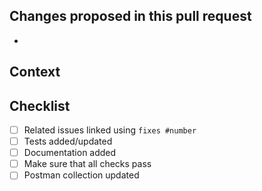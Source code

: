 <!--- Pull request titles should follow conventional commit format. -->

<!--
Thanks for opening a PR! Your contribution is much appreciated.
In order to make sure your PR is handled as smoothly as possible we request that you follow the checklist sections below.
Choose the right checklist for the change that you're making:
-->

## Changes proposed in this pull request
<!--
Provide a succinct description of what this pull request entails.
-->
- 

## Context
<!--
What were you trying to do?
Provide further details about how the feature should be tested/reviewed if necessary.
Link issues here -  using `fixes #number`
-->

## Checklist
<!--
Checklist items become clickable check boxes once the pull request is created. There is no need to edit them now.
-->

- [ ] Related issues linked using `fixes #number`
- [ ] Tests added/updated
- [ ] Documentation added
- [ ] Make sure that all checks pass
- [ ] Postman collection updated
